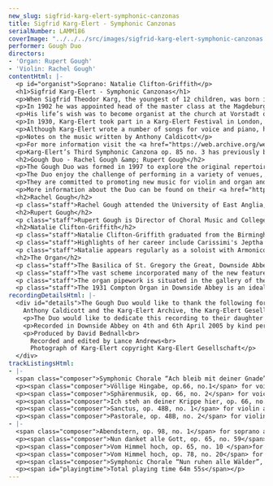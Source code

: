 ```yaml
---
new_slug: sigfrid-karg-elert-symphonic-canzonas
title: Sigfrid Karg-Elert - Symphonic Canzonas
serialNumber: LAMM186
coverImage: "../../../src/images/sigfrid-karg-elert-symphonic-canzonas.jpg"
performer: Gough Duo
directors:
- 'Organ: Rupert Gough'
- 'Violin: Rachel Gough'
contentHtml: |-
  <p id="organist">Soprano: Natalie Clifton-Griffith</p>
  <h1>Sigfrid Karg-Elert - Symphonic Canzonas</h1>
  <p>When Sigfrid Theodor Karg, the youngest of 12 children, was born in Oberndorf am Neckar (Germany) in 1877, his father, a book dealer, was already in poor health and having difficulty supporting the family. Constantly on the move, the family lived in many areas throughout German-speaking Europe. Sigfrid showed great promise as a composer at an early age and in 1896 went to the Leipzig Conservatory to study with Carl Reinecke, Salomon Jadassohn, and others.</p>
  <p>In 1902 he was appointed head of the master class at the Magdeburg Conservatory. Not happy at Magdeburg, he left teaching altogether and concentrated full-time on composition. Edvard Grieg recommended his work to several publishers resulting in performances from Busoni, Kreutzer, and Reger. By 1919 he returned to Leipzig to teach at the Leipzig Conservatory once more. A rather dark time in the composer’s life intervened between 1920 and 1926 when he was being criticized by some of his peers for not being nationalistic enough, and too cosmopolitan.</p>
  <p>His life’s wish was to become organist at the church at Vorstadt or Heiland, but some five attempts to secure these positions came to nothing. His association with the Avant-Garde, his improvisatory virtuosity, and his nonconformist tendencies may have been contributing factors.</p>
  <p>In 1930, Karg-Elert took part in a Karg-Elert Festival in London, and a year later he was asked to perform in the USA, where he presented more than twenty organ concerts. He was offered the position of organ teacher at the Carnegie Institute in Pittsburgh, but due to his failing health, he declined. He died on September 4, 1933, and was buried in the Leipzig Südfriedhof.</p>
  <p>Although Karg-Elert wrote a number of songs for voice and piano, he composed very few for voice and organ; these are of exceptional interest, not only for their imaginative word-setting but also for characteristically resourceful accompaniments.</p>
  <p>Notes on the music written by Anthony Caldicott</p>
  <p>For more information visit the <a href="https://web.archive.org/web/20120720021131/http://www..karg-elert-archive.org.uk/">Karg-Elert Archive</a>.</p>
  <p>Karg-Elert’s Third Symphonic Canzona op. 85 no. 3 has previously been recorded by the Gough Duo and the Girl Choristers of Wells Cathedral on the Lammas Records CD <a href="./avemaria.htm">Ave Maria</a>.</p>
  <h2>Gough Duo - Rachel Gough &amp; Rupert Gough</h2>
  <p>The Gough Duo was formed in 1997 to explore the original repertoire of music for violin and organ. Being the only regular violin and organ duo in Britain, their performances have aroused much interest and they now pursue their concert career across the U.K. and abroad. The Duo regularly tours the USA and has performed widely from New York to Dallas and Florida to Alaska. They have also been featured at a number of Music Festivals in England, Denmark and Italy.</p>
  <p>The Duo enjoy the challenge of performing in a variety of venues, and with organs ranging from 2-stop chamber instruments to 5-manual cathedral and concert organs. Critics have praised them for their ensemble and musical interpretations.</p>
  <p>They are committed to promoting new music for violin and organ and have had many pieces especially composed for them.</p>
  <p>More information about the Duo can be found on their <a href="https://web.archive.org/web/20120720021131/http://www.goughduo.co.uk/">website</a>.</p>
  <h2>Rachel Gough</h2>
  <p class="staff">Rachel Gough attended the University of East Anglia, where she won performance scholarships enabling her to study with Hugh Maguire, and graduated with First Class Honours in Music. With a scholarship from The Wall Trust she entered the Royal College of Music, studying with Frances Mason. She graduated in 1997 with an MMus Degree in Advanced Performance. Rachel is a violin tutor at Wells Cathedral Specialist Music School, and performs and records regularly as a chamber and solo violinist.</p>
  <h2>Rupert Gough</h2>
  <p class="staff">Rupert Gough is Director of Choral Music and College Organist at Royal Holloway, University of London. After 11 years as Assistant Organist at Wells Cathedral he is increasingly in demand as a choral and orchestral conductor and has conducted performances with Julian Lloyd Webber, Wayne Marshall, James Bowman, Emma Kirkby and Anthony Rolfe Johnson. At the 2001 St. Alban's International Organ competition he was awarded Third Prize. He also teaches organ at Wells Cathedral Specialist Music School where he has prepared a number of pupils for Oxbridge scholarships and study in Conservatoires. Rupert has been involved in some thirty commercial recordings as an organ soloist, accompanist, harpsichordist and conductor on many labels.</p>
  <h2>Natalie Clifton-Griffith</h2>
  <p class="staff">Natalie Clifton-Griffith graduated from the Birmingham Conservatoire in 1996 with First Class Honours and the Graduates Year Prize and received Honorary Membership in 2002. She completed her training at The Royal College of Music with Elizabeth Robson during which time she won the 1998 Bach Handel Competition, 2nd Prize at Great Elm Vocal Awards and was a finalist in the 1997 Lies Askonas Competition. Since being awarded 2nd Prize at The First London Handel Festival Singing Competition in 2002, Natalie is gaining a growing reputation for her performances from the Baroque and Classical repertoire.</p>
  <p class="staff">Highlights of her career include Carissimi's Jeptha (Turku Festival, Finland), Bach's Magnificat (Barbican Hall, ECO), St John Passion (Hanover Band), Mass in B Minor (Lyon and Tudeley Festivals), Cantata 209 Non sa che sia dolore (Purcell Room), Cantata 82a Ich Habe Genug (Exeter Cathedral) and Messiah most recently at the Winchester Festival. Performances at the 2003 London Handel Festival included Dafne in the staged cantata Apollo e Dafne and Cleopatra in the oratorio Alexander Balus.</p>
  <p class="staff">Natalie appears regularly as a soloist with Armonico Tributo, Philomela (Madrid and The Canary Islands), Quintessential (Warwick Early Music Festival), The English Concert (Biber Missa Christi Resurgentis, Handel's Dixit Dominus, QEH and Bath Festival and Vivaldi's Gloria) and Ex Cathedra on CD and concerts including Lalande's Dies Irae (BBC Proms), Bach's Mass in B minor (Festival de Musique Ancienne de Lyon), Handel's Solomon and Purcell's Fairy Queen (Symphony Hall).</p>
  <h2>The Organ</h2>
  <p class="staff">The Basilica of St. Gregory the Great, Downside Abbey Church, is the largest, and arguably the finest, of the 'neo-Gothic', post-Reformation catholic churches in England. The present organ is the third instrument installed in the building and was by the John Compton Organ Company in 1931. The organ was regularly heard on BBC radio broadcasts given by Dom Gregory Murray.</p>
  <p class="staff">The vast scheme incorporated many of the new features of electrical pipe-organ technology then available, such as sophisticated extension principles, luminous stop-buttons, double-touch keys and pistons and sustainers. The Downside organ is recognized as being one of the finest surviving examples of John Compton's abilities both as a tonal designer and as an organ engineer. Using the extension system, Compton demonstrated that, by adherence to strict disciplines, it was possible for such an instrument to succeed and that the effect could be musical. From what, conventionally, would be classed as a small organ, artistically produced pipe tones could be combined to create other sounds, equally satisfying, without resorting to extra separate stops. Undoubtedly the fine acoustic of the Abbey Church also helps the sounds of the instrument to combine to great effect.</p>
  <p class="staff">The organ pipework is situated in the gallery of the south transept behind an oak screen designed by Giles Gilbert Scott and the entire organ is enclosed in three expressive chambers: Great/Choir, Swell/solo and Tubas. The console is situated at the front of the nave and is made using timber from H.M.S. Bellerophon which was used to transport Napoleon after Waterloo.</p>
  <p class="staff">The 1931 Compton Organ in Downside Abbey is an ideal instrument for the music of Karg-Elert. The wide range of dynamics, orchestral expression, ethereal effects and unusual tone combinations indicated in the score can all be achieved effectively on this organ in the Abbey's reverberant acoustic. The organ is one of the finest surviving examples of this form of extension organ and dates from the period when Karg-Elert himself came to England for a festival of his music. Sadly the organ is in need of restoration and it is hoped that the imperfections in tuning and voicing and noise of action and blowers will not detract from the performance.</p>
recordingDetailsHtml: |-
  <div id="details">The Gough Duo would like to thank the following for their help:<br>
    Anthony Caldicott and the Karg-Elert Archive, the Karg-Elert Gesellschaft, Alan Moorse for his translations, Richard Barnes, Chris Tambling, Ralph Kerr (for coming to the rescue), and the Monks of Downside Abbey.
    <p>The Duo would like to dedicate this recording to their daughter Madeleine Isabelle, who knows this music inside &amp; out!</p>
    <p>Recorded in Downside Abbey on 4th and 6th April 2005 by kind permission of the Abbott, Dom Richard Yeo</p>
    <p>Produced by David Bednall<br>
      Recorded and edited by Lance Andrews<br>
      Photograph of Karg-Elert copyright Karg-Elert Gesellschaft</p>
  </div>
trackListingsHtml:
- |-
  <span class="composer">Symphonic Chorale “Ach bleib mit deiner Gnade”, op. 87, no. 1</span> for organ
  <p><span class="composer">Völlige Hingabe, op.66, no.1</span> for voice, violin and organ </p>
  <p><span class="composer">Sphärenmusik, op. 66, no. 2</span> for voice, violin and organ</p>
  <p><span class="composer">Ich steh an deiner Krippe hier, op. 66, no. 3</span> for voice, violin and organ</p>
  <p><span class="composer">Sanctus, op. 48B, no. 1</span> for violin and organ</p>
  <p><span class="composer">Pastorale, op. 48B, no. 2</span> for violin and organ</p>
- |-
  <span class="composer">Abendstern, op. 98, no. 1</span> for soprano and organ
  <p><span class="composer">Nun danket alle Gott, op. 65, no. 59</span> for organ</p>
  <p><span class="composer">Vom Himmel hoch, op. 65, no. 10 </span>for organ</p>
  <p><span class="composer">Vom Himmel hoch, op. 78, no. 20</span> for soprano, violin and organ</p>
  <p><span class="composer">Symphonic Chorale “Nun ruhen alle Wälder”, op. 87, no. 3 </span>for soprano, violin and organ</p>
  <p><span id="playingtime">Total playing time 64m 55s</span></p>
---
```


